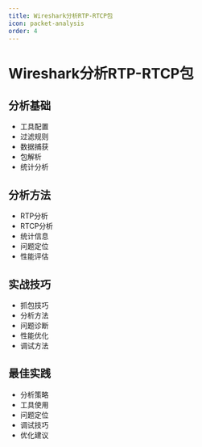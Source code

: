 ```yaml
---
title: Wireshark分析RTP-RTCP包
icon: packet-analysis
order: 4
---
```


# Wireshark分析RTP-RTCP包

## 分析基础
- 工具配置
- 过滤规则
- 数据捕获
- 包解析
- 统计分析

## 分析方法
- RTP分析
- RTCP分析
- 统计信息
- 问题定位
- 性能评估

## 实战技巧
- 抓包技巧
- 分析方法
- 问题诊断
- 性能优化
- 调试方法

## 最佳实践
- 分析策略
- 工具使用
- 问题定位
- 调试技巧
- 优化建议
